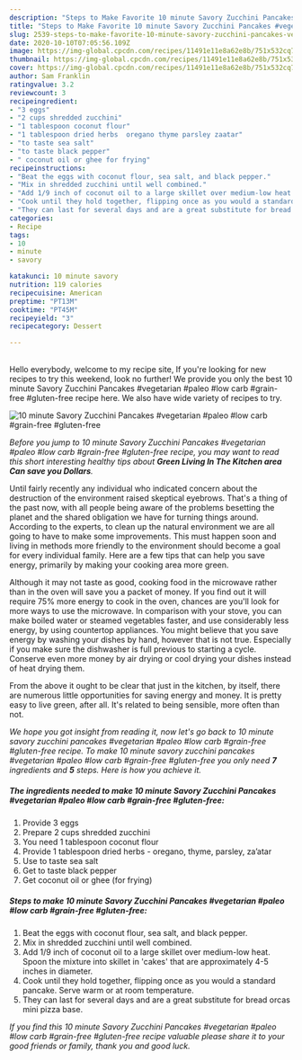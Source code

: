 ```yaml
---
description: "Steps to Make Favorite 10 minute Savory Zucchini Pancakes #vegetarian #paleo #low carb #grain-free #gluten-free"
title: "Steps to Make Favorite 10 minute Savory Zucchini Pancakes #vegetarian #paleo #low carb #grain-free #gluten-free"
slug: 2539-steps-to-make-favorite-10-minute-savory-zucchini-pancakes-vegetarian-paleo-low-carb-grain-free-gluten-free
date: 2020-10-10T07:05:56.109Z
image: https://img-global.cpcdn.com/recipes/11491e11e8a62e8b/751x532cq70/10-minute-savory-zucchini-pancakes-vegetarian-paleo-low-carb-grain-free-gluten-free-recipe-main-photo.jpg
thumbnail: https://img-global.cpcdn.com/recipes/11491e11e8a62e8b/751x532cq70/10-minute-savory-zucchini-pancakes-vegetarian-paleo-low-carb-grain-free-gluten-free-recipe-main-photo.jpg
cover: https://img-global.cpcdn.com/recipes/11491e11e8a62e8b/751x532cq70/10-minute-savory-zucchini-pancakes-vegetarian-paleo-low-carb-grain-free-gluten-free-recipe-main-photo.jpg
author: Sam Franklin
ratingvalue: 3.2
reviewcount: 3
recipeingredient:
- "3 eggs"
- "2 cups shredded zucchini"
- "1 tablespoon coconut flour"
- "1 tablespoon dried herbs  oregano thyme parsley zaatar"
- "to taste sea salt"
- "to taste black pepper"
- " coconut oil or ghee for frying"
recipeinstructions:
- "Beat the eggs with coconut flour, sea salt, and black pepper."
- "Mix in shredded zucchini until well combined."
- "Add 1/9 inch of coconut oil to a large skillet over medium-low heat. Spoon the mixture into skillet in &#39;cakes&#39; that are approximately 4-5 inches in diameter."
- "Cook until they hold together, flipping once as you would a standard pancake. Serve warm or at room temperature."
- "They can last for several days and are a great substitute for bread orcas mini pizza base."
categories:
- Recipe
tags:
- 10
- minute
- savory

katakunci: 10 minute savory 
nutrition: 119 calories
recipecuisine: American
preptime: "PT13M"
cooktime: "PT45M"
recipeyield: "3"
recipecategory: Dessert

---
```

<br>
Hello everybody, welcome to my recipe site, If you're looking for new recipes to try this weekend, look no further! We provide you only the best 10 minute Savory Zucchini Pancakes #vegetarian #paleo #low carb #grain-free #gluten-free recipe here. We also have wide variety of recipes to try.
<br>


![10 minute Savory Zucchini Pancakes #vegetarian #paleo #low carb #grain-free #gluten-free](https://img-global.cpcdn.com/recipes/11491e11e8a62e8b/751x532cq70/10-minute-savory-zucchini-pancakes-vegetarian-paleo-low-carb-grain-free-gluten-free-recipe-main-photo.jpg)

<i>Before you jump to 10 minute Savory Zucchini Pancakes #vegetarian #paleo #low carb #grain-free #gluten-free recipe, you may want to read this short interesting healthy tips about 
<strong>Green Living In The Kitchen area Can save you Dollars</strong>.</i>
</br>

Until fairly recently any individual who indicated concern about the destruction of the environment raised skeptical eyebrows. That's a thing of the past now, with all people being aware of the problems besetting the planet and the shared obligation we have for turning things around. According to the experts, to clean up the natural environment we are all going to have to make some improvements. This must happen soon and living in methods more friendly to the environment should become a goal for every individual family. Here are a few tips that can help you save energy, primarily by making your cooking area more green.

Although it may not taste as good, cooking food in the microwave rather than in the oven will save you a packet of money. If you find out it will require 75% more energy to cook in the oven, chances are you'll look for more ways to use the microwave. In comparison with your stove, you can make boiled water or steamed vegetables faster, and use considerably less energy, by using countertop appliances. You might believe that you save energy by washing your dishes by hand, however that is not true. Especially if you make sure the dishwasher is full previous to starting a cycle. Conserve even more money by air drying or cool drying your dishes instead of heat drying them.

From the above it ought to be clear that just in the kitchen, by itself, there are numerous little opportunities for saving energy and money. It is pretty easy to live green, after all. It's related to being sensible, more often than not.


<i>We hope you got insight from reading it, now let's go back to 10 minute savory zucchini pancakes #vegetarian #paleo #low carb #grain-free #gluten-free recipe. To make 10 minute savory zucchini pancakes #vegetarian #paleo #low carb #grain-free #gluten-free you only need <strong>7</strong> ingredients and <strong>5</strong> steps. Here is how you achieve it.
</i>

##### The ingredients needed to make 10 minute Savory Zucchini Pancakes #vegetarian #paleo #low carb #grain-free #gluten-free:

1. Provide 3 eggs
1. Prepare 2 cups shredded zucchini
1. You need 1 tablespoon coconut flour
1. Provide 1 tablespoon dried herbs - oregano, thyme, parsley, za’atar
1. Use to taste sea salt
1. Get to taste black pepper
1. Get  coconut oil or ghee (for frying)


##### Steps to make 10 minute Savory Zucchini Pancakes #vegetarian #paleo #low carb #grain-free #gluten-free:

1. Beat the eggs with coconut flour, sea salt, and black pepper.
1. Mix in shredded zucchini until well combined.
1. Add 1/9 inch of coconut oil to a large skillet over medium-low heat. Spoon the mixture into skillet in &#39;cakes&#39; that are approximately 4-5 inches in diameter.
1. Cook until they hold together, flipping once as you would a standard pancake. Serve warm or at room temperature.
1. They can last for several days and are a great substitute for bread orcas mini pizza base.


<i>If you find this 10 minute Savory Zucchini Pancakes #vegetarian #paleo #low carb #grain-free #gluten-free recipe valuable please share it to your good friends or family, thank you and good luck.</i>
